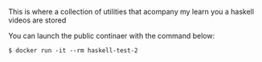This is where a collection of utilities that acompany my learn you a haskell videos are stored

You can launch the public continaer with the command below:

	$ docker run -it --rm haskell-test-2
